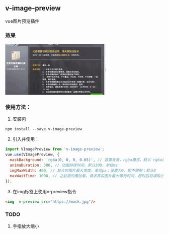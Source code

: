 ## v-image-preview

vue图片预览插件

### 效果

![demo](./img/demo.gif)

### 使用方法：
1. 安装包
```
npm install --save v-image-preview 
```

2. 引入并使用：
```js
import VImagePreview from 'v-image-preview';
vue.use(VImagePreview, {
  maskBackground: 'rgba(0, 0, 0, 0.65)', // 遮罩背景，rgba模式，默认`rgba(18, 18, 18, 0.65)`
  animaDuration: 300, // 动画持续时间，默认300，单位ms
  imgMaxWidth: 400, // 放大时图片最大宽度，单位px；设置为0，即不限制；默认0
  maxWaitTime: 1000, // 之前用的懒加载，请求真实图片最大等待时间，超时后将读取小图片，默认1000，单位ms
});
```

3. 在img标签上使用v-preview指令
```html
<img  v-preview src="https://mock.jpg"/>
```

### TODO
1. 手指放大缩小